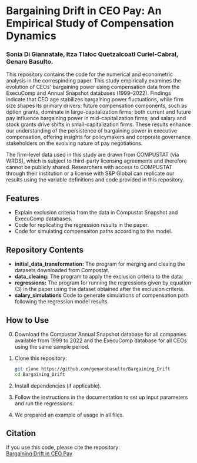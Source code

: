 # Bargaining Drift in CEO Pay: An Empirical Study of Compensation Dynamics

### Sonia Di Giannatale, Itza Tlaloc Quetzalcoatl Curiel-Cabral, Genaro Basulto.


This repository contains the code for the numerical and econometric analysis in the correspinding paper. This study empirically examines the evolution of CEOs' bargaining power using compensation data from the ExecuComp and Annual Snapshot databases (1999–2022). Findings indicate that CEO age stabilizes bargaining power fluctuations, while firm size shapes its primary drivers: future compensation components, such as option grants, dominate in large-capitalization firms; both current and future pay influence bargaining power in mid-capitalization firms; and salary and stock grants drive shifts in small-capitalization firms. These results enhance our understanding of the persistence of bargaining power in executive compensation, offering insights for policymakers and corporate governance stakeholders on the evolving nature of pay negotiations.

The firm-level data used in this study are drawn from COMPUSTAT (via WRDS), which is subject to third-party licensing agreements and therefore cannot be publicly shared. Researchers with access to COMPUSTAT through their institution or a license with S&P Global can replicate our results using the variable definitions and code provided in this repository. 

## Features

- Explain exclusion criteria from the data in Compustat Snapshot and ExecuComp databases.
- Code for replicating the regression results in the paper.
- Code for simulating compensaiton paths according to the model.

## Repository Contents

- **initial_data_transformation:** The program for merging and cleaing the datasets downloaded from Compustat.
- **data_cleaing:** The program to apply the exclusion criteria to the data. 
- **regressions:** The program for running the regressions given by equation (3) in the paper using the dataset obtained after the exclusion criteria. 
- **salary_simulations** Code to generate simulations of compensation path following the regression model results.
## How to Use

0. Download the Compustar Annual Snapshot database for all companies available from 1999 to 2022 and the ExecuComp database for all CEOs using the same sample period. 
1. Clone this repository:  
   ```bash
   git clone https://github.com/genarobasulto/Bargaining_Drift
   cd Bargaining_Drift
   ```

2. Install dependencies (if applicable).  

3. Follow the instructions in the documentation to set up input parameters and run the regressions.

4. We prepared an example of usage in all files. 

## Citation

If you use this code, please cite the repository:  
[Bargaining Drift in CEO Pay](https://github.com/genarobasulto/Bargaining_Drift)  

